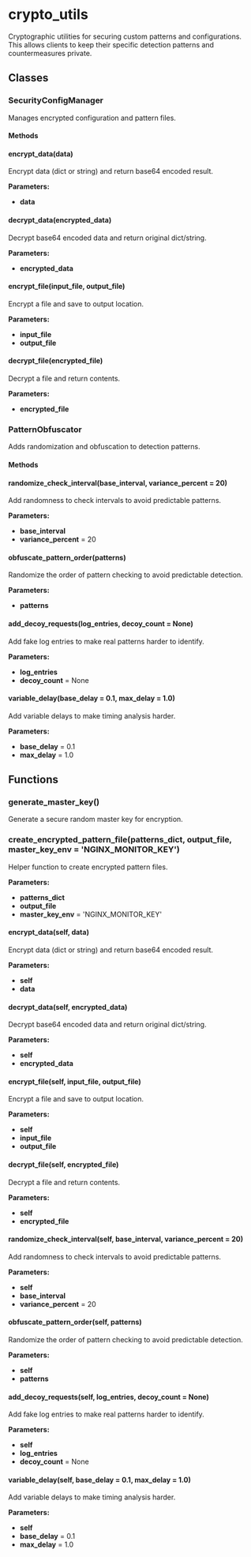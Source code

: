# crypto_utils

Cryptographic utilities for securing custom patterns and configurations.
This allows clients to keep their specific detection patterns and countermeasures private.

## Classes

### SecurityConfigManager

Manages encrypted configuration and pattern files.

#### Methods

#### encrypt_data(data)

Encrypt data (dict or string) and return base64 encoded result.

**Parameters:**

- **data**

#### decrypt_data(encrypted_data)

Decrypt base64 encoded data and return original dict/string.

**Parameters:**

- **encrypted_data**

#### encrypt_file(input_file, output_file)

Encrypt a file and save to output location.

**Parameters:**

- **input_file**
- **output_file**

#### decrypt_file(encrypted_file)

Decrypt a file and return contents.

**Parameters:**

- **encrypted_file**

### PatternObfuscator

Adds randomization and obfuscation to detection patterns.

#### Methods

#### randomize_check_interval(base_interval, variance_percent = 20)

Add randomness to check intervals to avoid predictable patterns.

**Parameters:**

- **base_interval**
- **variance_percent** = 20

#### obfuscate_pattern_order(patterns)

Randomize the order of pattern checking to avoid predictable detection.

**Parameters:**

- **patterns**

#### add_decoy_requests(log_entries, decoy_count = None)

Add fake log entries to make real patterns harder to identify.

**Parameters:**

- **log_entries**
- **decoy_count** = None

#### variable_delay(base_delay = 0.1, max_delay = 1.0)

Add variable delays to make timing analysis harder.

**Parameters:**

- **base_delay** = 0.1
- **max_delay** = 1.0

## Functions

### generate_master_key()

Generate a secure random master key for encryption.

### create_encrypted_pattern_file(patterns_dict, output_file, master_key_env = 'NGINX_MONITOR_KEY')

Helper function to create encrypted pattern files.

**Parameters:**

- **patterns_dict**
- **output_file**
- **master_key_env** = 'NGINX_MONITOR_KEY'

#### encrypt_data(self, data)

Encrypt data (dict or string) and return base64 encoded result.

**Parameters:**

- **self**
- **data**

#### decrypt_data(self, encrypted_data)

Decrypt base64 encoded data and return original dict/string.

**Parameters:**

- **self**
- **encrypted_data**

#### encrypt_file(self, input_file, output_file)

Encrypt a file and save to output location.

**Parameters:**

- **self**
- **input_file**
- **output_file**

#### decrypt_file(self, encrypted_file)

Decrypt a file and return contents.

**Parameters:**

- **self**
- **encrypted_file**

#### randomize_check_interval(self, base_interval, variance_percent = 20)

Add randomness to check intervals to avoid predictable patterns.

**Parameters:**

- **self**
- **base_interval**
- **variance_percent** = 20

#### obfuscate_pattern_order(self, patterns)

Randomize the order of pattern checking to avoid predictable detection.

**Parameters:**

- **self**
- **patterns**

#### add_decoy_requests(self, log_entries, decoy_count = None)

Add fake log entries to make real patterns harder to identify.

**Parameters:**

- **self**
- **log_entries**
- **decoy_count** = None

#### variable_delay(self, base_delay = 0.1, max_delay = 1.0)

Add variable delays to make timing analysis harder.

**Parameters:**

- **self**
- **base_delay** = 0.1
- **max_delay** = 1.0
